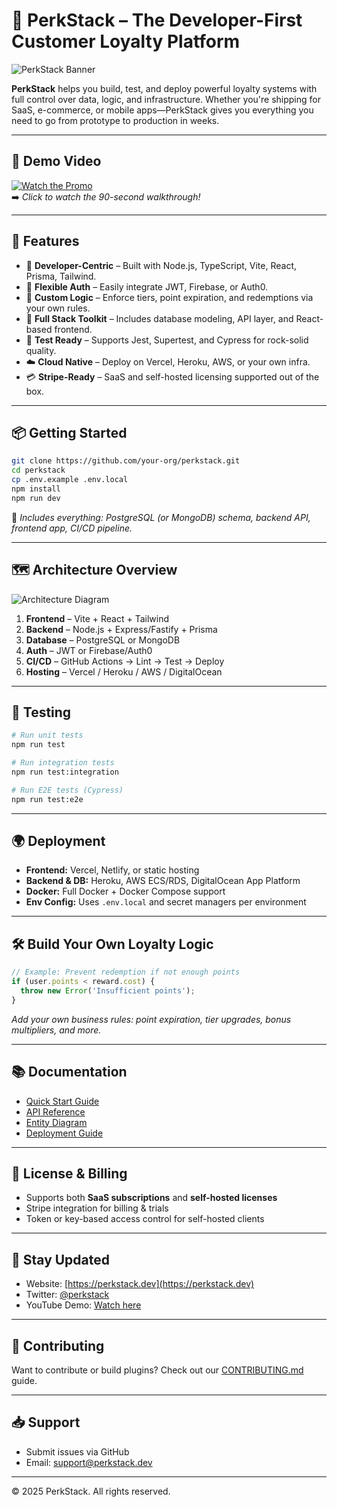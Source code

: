 # 🧱 PerkStack – The Developer-First Customer Loyalty Platform

![PerkStack Banner](https://yourdomain.com/path-to-banner.png) <!-- Replace with your actual banner image -->

**PerkStack** helps you build, test, and deploy powerful loyalty systems with full control over data, logic, and infrastructure. Whether you're shipping for SaaS, e-commerce, or mobile apps—PerkStack gives you everything you need to go from prototype to production in weeks.

---

## 🎥 Demo Video

[![Watch the Promo](https://img.youtube.com/vi/your_video_id/0.jpg)](https://youtu.be/your_video_id)  
➡️ _Click to watch the 90-second walkthrough!_

---

## 🚀 Features

- 🔧 **Developer-Centric** – Built with Node.js, TypeScript, Vite, React, Prisma, Tailwind.
- 🔐 **Flexible Auth** – Easily integrate JWT, Firebase, or Auth0.
- 🎯 **Custom Logic** – Enforce tiers, point expiration, and redemptions via your own rules.
- 🧰 **Full Stack Toolkit** – Includes database modeling, API layer, and React-based frontend.
- 🧪 **Test Ready** – Supports Jest, Supertest, and Cypress for rock-solid quality.
- ☁️ **Cloud Native** – Deploy on Vercel, Heroku, AWS, or your own infra.
- 💳 **Stripe-Ready** – SaaS and self-hosted licensing supported out of the box.

---

## 📦 Getting Started

```bash
git clone https://github.com/your-org/perkstack.git
cd perkstack
cp .env.example .env.local
npm install
npm run dev
````

🔗 *Includes everything: PostgreSQL (or MongoDB) schema, backend API, frontend app, CI/CD pipeline.*

---

## 🗺️ Architecture Overview

![Architecture Diagram](https://yourdomain.com/path-to-architecture-diagram.png) <!-- Replace with architecture diagram -->

1. **Frontend** – Vite + React + Tailwind
2. **Backend** – Node.js + Express/Fastify + Prisma
3. **Database** – PostgreSQL or MongoDB
4. **Auth** – JWT or Firebase/Auth0
5. **CI/CD** – GitHub Actions → Lint → Test → Deploy
6. **Hosting** – Vercel / Heroku / AWS / DigitalOcean

---

## 🧪 Testing

```bash
# Run unit tests
npm run test

# Run integration tests
npm run test:integration

# Run E2E tests (Cypress)
npm run test:e2e
```

---

## 🌍 Deployment

* **Frontend:** Vercel, Netlify, or static hosting
* **Backend & DB:** Heroku, AWS ECS/RDS, DigitalOcean App Platform
* **Docker:** Full Docker + Docker Compose support
* **Env Config:** Uses `.env.local` and secret managers per environment

---

## 🛠️ Build Your Own Loyalty Logic

```ts
// Example: Prevent redemption if not enough points
if (user.points < reward.cost) {
  throw new Error('Insufficient points');
}
```

*Add your own business rules: point expiration, tier upgrades, bonus multipliers, and more.*

---

## 📚 Documentation

* [Quick Start Guide](docs/quick-start.md)
* [API Reference](docs/api-reference.md)
* [Entity Diagram](docs/data-model.md)
* [Deployment Guide](docs/deployment.md)

---

## 💼 License & Billing

* Supports both **SaaS subscriptions** and **self-hosted licenses**
* Stripe integration for billing & trials
* Token or key-based access control for self-hosted clients

---

## 📣 Stay Updated

* Website: [https://perkstack.dev](https://perkstack.dev)
* Twitter: [@perkstack](https://twitter.com/perkstack)
* YouTube Demo: [Watch here](https://youtu.be/your_video_id)

---

## 🧩 Contributing

Want to contribute or build plugins? Check out our [CONTRIBUTING.md](CONTRIBUTING.md) guide.

---

## 📥 Support

* Submit issues via GitHub
* Email: [support@perkstack.dev](mailto:support@perkstack.dev)

---

© 2025 PerkStack. All rights reserved.
